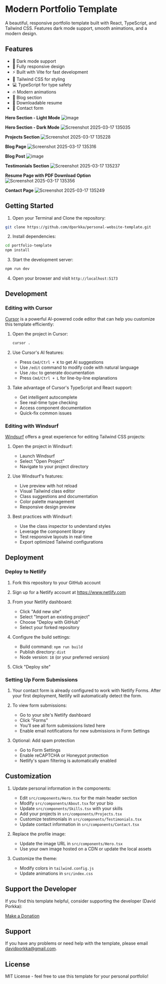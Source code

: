 # Modern Portfolio Template

A beautiful, responsive portfolio template built with React, TypeScript, and Tailwind CSS. Features dark mode support, smooth animations, and a modern design.

## Features

- 🌙 Dark mode support
- 📱 Fully responsive design
- ⚡ Built with Vite for fast development
- 🎨 Tailwind CSS for styling
- 💻 TypeScript for type safety
- 🔥 Modern animations
- 📝 Blog section
- 📄 Downloadable resume
- 📧 Contact form

**Hero Section - Light Mode**
![image](https://github.com/user-attachments/assets/5ae5d825-c5c2-45e1-9eea-6add0567d5f0)

**Hero Section - Dark Mode**
![Screenshot 2025-03-17 135035](https://github.com/user-attachments/assets/d564c6bc-9f05-4bbb-a979-daa86cd4ecd1)

**Projects Section**
![Screenshot 2025-03-17 135228](https://github.com/user-attachments/assets/67c0973d-eb32-40bc-b380-e938dbde02f7)

**Blog Page**
![Screenshot 2025-03-17 135316](https://github.com/user-attachments/assets/aea540fc-610b-4eaa-8d6e-b6e0f84c712e)

**Blog Post**
![image](https://github.com/user-attachments/assets/6d734952-6afb-4c8b-82ef-60f0f2216f9f)

**Testimonials Section**
![Screenshot 2025-03-17 135237](https://github.com/user-attachments/assets/f8dc8123-c1f1-47b9-bec2-b6f6d7a86432)

**Resume Page with PDF Download Option**
![Screenshot 2025-03-17 135356](https://github.com/user-attachments/assets/9b3f183f-93c3-4b91-b149-f87e048cee5b)

**Contact Page**
![Screenshot 2025-03-17 135249](https://github.com/user-attachments/assets/cff99303-22bb-49b4-95f4-5337bd3b6676)


## Getting Started

1. Open your Terminal and Clone the repository:
```bash
git clone https://github.com/dporkka/personal-website-template.git
```

2. Install dependencies:
```bash
cd portfolio-template
npm install
```

3. Start the development server:
```bash
npm run dev
```

4. Open your browser and visit `http://localhost:5173`

## Development

### Editing with Cursor

[Cursor](https://cursor.sh/) is a powerful AI-powered code editor that can help you customize this template efficiently:

1. Open the project in Cursor:
   ```bash
   cursor .
   ```

2. Use Cursor's AI features:
   - Press `Cmd/Ctrl + K` to get AI suggestions
   - Use `/edit` command to modify code with natural language
   - Use `/doc` to generate documentation
   - Press `Cmd/Ctrl + L` for line-by-line explanations

3. Take advantage of Cursor's TypeScript and React support:
   - Get intelligent autocomplete
   - See real-time type checking
   - Access component documentation
   - Quick-fix common issues

### Editing with Windsurf

[Windsurf](https://www.windsurf.io/) offers a great experience for editing Tailwind CSS projects:

1. Open the project in Windsurf:
   - Launch Windsurf
   - Select "Open Project"
   - Navigate to your project directory

2. Use Windsurf's features:
   - Live preview with hot reload
   - Visual Tailwind class editor
   - Class suggestions and documentation
   - Color palette management
   - Responsive design preview

3. Best practices with Windsurf:
   - Use the class inspector to understand styles
   - Leverage the component library
   - Test responsive layouts in real-time
   - Export optimized Tailwind configurations

## Deployment

### Deploy to Netlify

1. Fork this repository to your GitHub account

2. Sign up for a Netlify account at https://www.netlify.com

3. From your Netlify dashboard:
   - Click "Add new site"
   - Select "Import an existing project"
   - Choose "Deploy with GitHub"
   - Select your forked repository

4. Configure the build settings:
   - Build command: `npm run build`
   - Publish directory: `dist`
   - Node version: `18` (or your preferred version)

5. Click "Deploy site"

### Setting Up Form Submissions

1. Your contact form is already configured to work with Netlify Forms. After your first deployment, Netlify will automatically detect the form.

2. To view form submissions:
   - Go to your site's Netlify dashboard
   - Click "Forms"
   - You'll see all form submissions listed here
   - Enable email notifications for new submissions in Form Settings

3. Optional: Add spam protection
   - Go to Form Settings
   - Enable reCAPTCHA or Honeypot protection
   - Netlify's spam filtering is automatically enabled

## Customization

1. Update personal information in the components:
   - Edit `src/components/Hero.tsx` for the main header section
   - Modify `src/components/About.tsx` for your bio
   - Update `src/components/Skills.tsx` with your skills
   - Add your projects in `src/components/Projects.tsx`
   - Customize testimonials in `src/components/Testimonials.tsx`
   - Update contact information in `src/components/Contact.tsx`

2. Replace the profile image:
   - Update the image URL in `src/components/Hero.tsx`
   - Use your own image hosted on a CDN or update the local assets

3. Customize the theme:
   - Modify colors in `tailwind.config.js`
   - Update animations in `src/index.css`

## Support the Developer

If you find this template helpful, consider supporting the developer (David Porkka):

[Make a Donation](https://buy.stripe.com/cN26oM84c2oT772dQX)

## Support

If you have any problems or need help with the template, please email davidporkka@gmail.com.

## License

MIT License - feel free to use this template for your personal portfolio!
